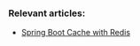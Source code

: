 ### Relevant articles:

- [Spring Boot Cache with Redis](https://www.baeldung.com/spring-boot-redis-cache)
